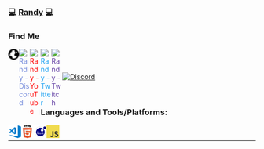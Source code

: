 ### 💻 [Randy][website] 💻

### Find Me

[<img align="left" style="fill: #004d77; color: #004d77;" alt="www.hyperz.zone" width="22px" src="https://raw.githubusercontent.com/iconic/open-iconic/master/svg/globe.svg" />][website]
[<img align="left" style="fill: #7289DA; color: #7289DA;" alt="Randy - Discord" width="22px" src="https://cdn.jsdelivr.net/npm/simple-icons@v3/icons/discord.svg" />][discord]
[<img align="left" style="fill: red; color: red;" alt="Randy - YouTube" width="22px" src="https://cdn.jsdelivr.net/npm/simple-icons@v3/icons/youtube.svg" />][youtube]
[<img align="left" style="fill: #1DA1F2; color: #1DA1F2;" alt="Randy - Twitter" width="22px" src="https://cdn.jsdelivr.net/npm/simple-icons@v3/icons/twitter.svg" />][twitter]
[<img align="left" style="fill: #6441A4; color: #6441A4;" alt="Randy - Twitch" width="22px" src="https://cdn.jsdelivr.net/npm/simple-icons@v3/icons/twitch.svg" />][twitch]

<br />
<br />

[![Discord](https://cdn.discordapp.com/attachments/774426091367694357/774806934461218856/unknown.png)](https://discord.gg/mvY87yvnjW)

<br />

### Languages and Tools/Platforms:

[<img align="left" alt="Visual Studio Code" width="26px" src="https://raw.githubusercontent.com/github/explore/80688e429a7d4ef2fca1e82350fe8e3517d3494d/topics/visual-studio-code/visual-studio-code.png" />][website]
[<img align="left" alt="HTML5" width="26px" src="https://raw.githubusercontent.com/github/explore/80688e429a7d4ef2fca1e82350fe8e3517d3494d/topics/html/html.png" />][website]
[<img align="left" alt="Lua" width="26px" src="https://raw.githubusercontent.com/github/explore/80688e429a7d4ef2fca1e82350fe8e3517d3494d/topics/lua/lua.png" />][website]
[<img align="left" alt="JavaScript" width="26px" src="https://raw.githubusercontent.com/github/explore/80688e429a7d4ef2fca1e82350fe8e3517d3494d/topics/javascript/javascript.png" />][website]


<br />


----
[website]: https://Randy.zone
[twitter]: https://twitter.com/Randy
[twitch]: https://twitch.tv/Randy
[youtube]: https://www.youtube.com/channel/UCEZurkgkPKLAgrTeyPkUTVA?view_as=subscriber
[discord]: https://discord.gg/mvY87yvnjW
